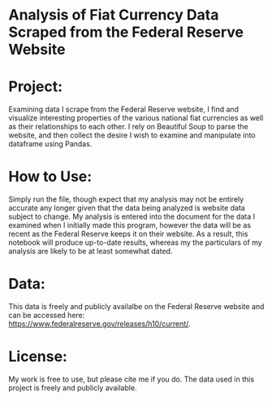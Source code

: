 # Analysis of Fiat Currency Data Scraped from the Federal Reserve Website

# Project: 
Examining data I scrape from the Federal Reserve website, I find and visualize interesting properties of the various national fiat currencies as well as their relationships to each other. I rely on Beautiful Soup to parse the website, and then collect the desire I wish to examine and manipulate into dataframe using Pandas.

# How to Use:
Simply run the file, though expect that my analysis may not be entirely accurate any longer given that the data being analyzed is website data subject to change. My analysis is entered into the document for the data I examined when I initially made this program, however the data will be as recent as the Federal Reserve keeps it on their website. As a result, this notebook will produce up-to-date results, whereas my the particulars of my analysis are likely to be at least somewhat dated.

# Data:
This data is freely and publicly availalbe on the Federal Reserve website and can be accessed here: https://www.federalreserve.gov/releases/h10/current/.

# License:
My work is free to use, but please cite me if you do. The data used in this project is freely and publicly available.
